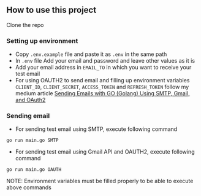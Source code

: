 ## How to use this project
Clone the repo

### Setting up environment
- Copy `.env.example` file and paste it as `.env` in the same path
- In `.env` file Add your email and password and leave other values as it is
- Add your email address in `EMAIL_TO` in which you want to receive your test email
- For using OAUTH2 to send email and filling up environment variables `CLIENT_ID`, `CLIENT_SECRET`, `ACCESS_TOKEN` and `REFRESH_TOKEN` follow my medium article [Sending Emails with GO (Golang) Using SMTP, Gmail, and OAuth2](https://medium.com/wesionary-team/sending-emails-with-go-golang-using-smtp-gmail-and-oauth2-185ee12ab306)

### Sending email
- For sending test email using SMTP, execute following command
```
go run main.go SMTP
``` 

- For sending test email using Gmail API and OAUTH2, execute following command
```
go run main.go OAUTH
```

NOTE: Environment variables must be filled properly to be able to execute above commands